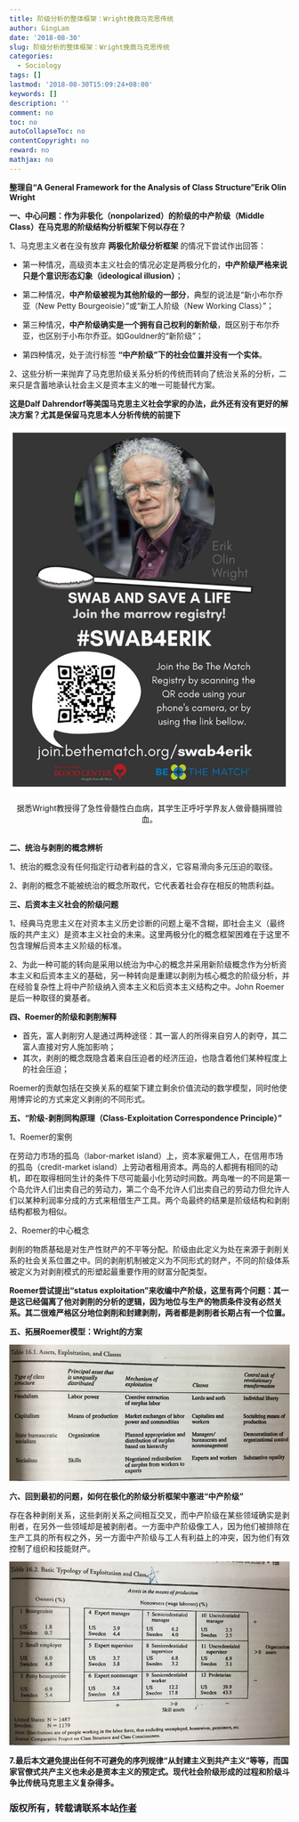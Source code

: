 ```yaml
---
title: 阶级分析的整体框架：Wright挽救马克思传统
author: GingLam
date: '2018-08-30'
slug: 阶级分析的整体框架：Wright挽救马克思传统
categories:
  - Sociology
tags: []
lastmod: '2018-08-30T15:09:24+08:00'
keywords: []
description: ''
comment: no
toc: no
autoCollapseToc: no
contentCopyright: no
reward: no
mathjax: no
---
```


**整理自“A General Framework for the Analysis of Class Structure”Erik Olin Wright**

**一、中心问题：作为非极化（nonpolarized）的阶级的中产阶级（Middle Class）在马克思的阶级结构分析框架下何以存在？**

1、马克思主义者在没有放弃 **两极化阶级分析框架** 的情况下尝试作出回答：

- 第一种情况，高级资本主义社会的情况必定是两极分化的，**中产阶级严格来说只是个意识形态幻象（ideological illusion）**；

- 第二种情况，**中产阶级被视为其他阶级的一部分**，典型的说法是“新小布尔乔亚（New Petty Bourgeoisie）”或“新工人阶级（New Working Class）”；

- 第三种情况，**中产阶级确实是一个拥有自己权利的新阶级**，既区别于布尔乔亚，也区别于小布尔乔亚。如Gouldner的“新阶级”；

- 第四种情况，处于流行标签 **“中产阶级”下的社会位置并没有一个实体**。

2、这些分析一来抛弃了马克思阶级关系分析的传统而转向了统治关系的分析，二来只是含蓄地承认社会主义是资本主义的唯一可能替代方案。

**这是Dalf Dahrendorf等美国马克思主义社会学家的办法，此外还有没有更好的解决方案？尤其是保留马克思本人分析传统的前提下**

<div align=center><img src="https://raw.githubusercontent.com/GingLam/Storage/master/Wright.png"></div></br>

<div align=center>据悉Wright教授得了急性骨髓性白血病，其学生正呼吁学界友人做骨髓捐赠验血。</div></br>


<!--more-->

**二、统治与剥削的概念辨析**

1、统治的概念没有任何指定行动者利益的含义，它容易滑向多元压迫的取径。

2、剥削的概念不能被统治的概念所取代，它代表着社会存在相反的物质利益。

**三、后资本主义社会的阶级问题**

1、经典马克思主义在对资本主义历史诊断的问题上毫不含糊，即社会主义（最终版的共产主义）是资本主义社会的未来。这里两极分化的概念框架困难在于这里不包含理解后资本主义阶级的标准。

2、为此一种可能的转向是采用以统治为中心的概念并采用新阶级概念作为分析资本主义和后资本主义的基础，另一种转向是重建以剥削为核心概念的阶级分析，并在经验复杂性上将中产阶级纳入资本主义和后资本主义结构之中。John Roemer是后一种取径的奠基者。

**四、Roemer的阶级和剥削解释**

- 首先，富人剥削穷人是通过两种途径：其一富人的所得来自穷人的剥夺，其二富人直接对穷人施加影响；
- 其次，剥削的概念既隐含着来自压迫者的经济压迫，也隐含着他们某种程度上的社会压迫；

Roemer的贡献包括在交换关系的框架下建立剩余价值流动的数学模型，同时他使用博弈论的方式来定义剥削的不同形式。

**五、“阶级-剥削同构原理（Class-Exploitation Correspondence Principle）”**

1、Roemer的案例

在劳动力市场的孤岛（labor-market island）上，资本家雇佣工人，在信用市场的孤岛（credit-market island）上劳动者租用资本。两岛的人都拥有相同的动机，即在取得相同生计的条件下尽可能最小化劳动时间数。两岛唯一的不同是第一个岛允许人们出卖自己的劳动力，第二个岛不允许人们出卖自己的劳动力但允许人们以某种利润率分成的方式来租借生产工具。两个岛最终的结果是阶级结构和剥削结构都极为相似。

2、Roemer的中心概念

剥削的物质基础是对生产性财产的不平等分配。阶级由此定义为处在来源于剥削关系的社会关系位置之中。同的剥削机制被定义为不同形式的财产，不同的阶级体系被定义为对剥削模式的形塑起最重要作用的财富分配类型。

**Roemer尝试提出“status exploitation”来收编中产阶级，这里有两个问题：其一是这已经偏离了他对剥削的分析的逻辑，因为地位与生产的物质条件没有必然关系。其二很难严格区分地位剥削和封建剥削，两者都是剥削者长期占有一个位置。**

**五、拓展Roemer模型：Wright的方案**

<div align=center><img src="https://raw.githubusercontent.com/GingLam/Storage/master/Wright2.png"></div>


**六、回到最初的问题，如何在极化的阶级分析框架中塞进“中产阶级”**

存在各种剥削关系，这些剥削关系之间相互交叉，而中产阶级在某些领域确实是剥削者，在另外一些领域却是被剥削者。一方面中产阶级像工人，因为他们被排除在生产工具的所有权之外，另一方面中产阶级与工人有利益上的冲突，因为他们有效控制了组织和技能财产。

<div align=center><img src="https://raw.githubusercontent.com/GingLam/Storage/master/Wright3.png"></div>

**7.最后本文避免提出任何不可避免的序列规律“从封建主义到共产主义”等等，而国家官僚式共产主义也未必是资本主义的预定式。现代社会阶级形成的过程和阶级斗争比传统马克思主义复杂得多。**



### 版权所有，转载请联系本站[作者](mailto:linj83@mail2.sysu.edu.cn)
